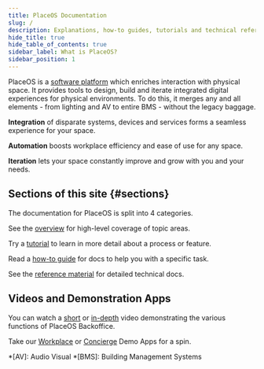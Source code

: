 ```yaml
---
title: PlaceOS Documentation
slug: /
description: Explanations, how-to guides, tutorials and technical references for working with and building on PlaceOS.
hide_title: true
hide_table_of_contents: true
sidebar_label: What is PlaceOS?
sidebar_position: 1
---
```

<!-- This is a placeholder page in markdown to be replaced post-mvp with a more pleasing React page -->

PlaceOS is a [software platform](https://place.technology/solutions/platform) which enriches interaction with physical space.
It provides tools to design, build and iterate integrated digital experiences for physical environments.
To do this, it merges any and all elements - from lighting and AV to entire BMS - without the legacy baggage.

**Integration** of disparate systems, devices and services forms a seamless experience for your space.  

**Automation** boosts workplace efficiency and ease of use for any space.   

**Iteration** lets your space constantly improve and grow with you and your needs. 

<!-- Todo, have icons etc to match the place.tech/solutions/platform page -->

## Sections of this site {#sections}

The documentation for PlaceOS is split into 4 categories.

See the [overview](overview/drivers) for high-level coverage of topic areas.

Try a [tutorial](tutorial/backend/write-a-driver) to learn in more detail about a process or feature.

Read a [how-to guide](how-to/authentication/configure-saml) for docs to help you with a specific task.

See the [reference material](reference/api) for detailed technical docs.

## Videos and Demonstration Apps

You can watch a [short](https://placeos.wistia.com/medias/bnz61a0wfw) or [in-depth](https://placeos.wistia.com/medias/vyn0rsm5vi) video demonstrating the various functions of PlaceOS Backoffice. 

Take our [Workplace](https://templates.demo.place.tech/workplace/#/) or [Concierge](https://templates.demo.place.tech/concierge/#/) Demo Apps for a spin.

<!-- Todo: add a neat version of the doc compass in suitable theme -->

*[AV]: Audio Visual
*[BMS]: Building Management Systems
